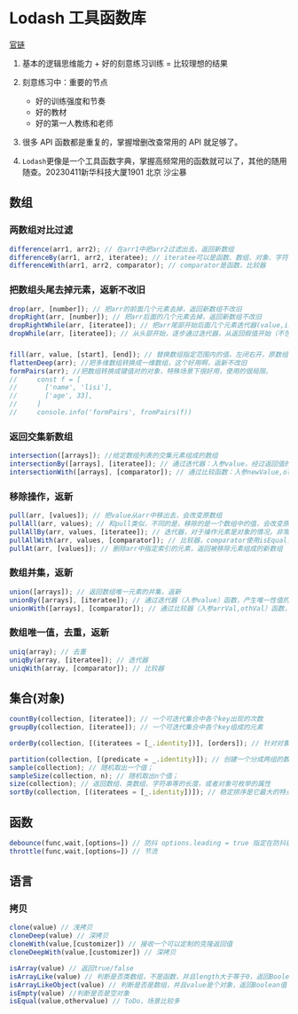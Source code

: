 # Lodash 工具函数库

[官链](https://www.lodashjs.com/)

1. 基本的逻辑思维能力 + 好的刻意练习训练 = 比较理想的结果
2. 刻意练习中：重要的节点

   - 好的训练强度和节奏
   - 好的教材
   - 好的第一人教练和老师

3. 很多 API 函数都是重复的，掌握增删改查常用的 API 就足够了。
4. `Lodash`更像是一个工具函数字典，掌握高频常用的函数就可以了，其他的随用随查。20230411新华科技大厦1901 北京 沙尘暴

## 数组

### 两数组对比过滤

```js
difference(arr1, arr2); // 在arr1中把arr2过滤出去，返回新数组
differenceBy(arr1, arr2, iteratee); // iteratee可以是函数、数组、对象、字符串
differenceWith(arr1, arr2, comparator); // comparator是函数，比较器
```

### 把数组头尾去掉元素，返新不改旧

```js
drop(arr, [number]); // 把arr的前面几个元素去掉，返回新数组不改旧
dropRight(arr, [number]); // 把arr后面的几个元素去掉，返回新数组不改旧
dropRightWhile(arr, [iteratee]); // 把arr尾部开始后面几个元素迭代器(value,index,arr)返回假值开始去掉，返回剩余元素的新数组
dropWhile(arr, [iteratee]); // 从头部开始，逐步通过迭代器，从返回假值开始（不包含）之前的去掉，返回剩余元素的新数组
```

###

```js
fill(arr, value, [start], [end]); // 替换数组指定范围内的值，左闭右开，原数组被改变
flattenDeep(arr); //把多维数组转换成一维数组，这个好用啊，返新不改旧
formPairs(arr); //把数组转换成键值对的对象，特殊场景下很好用，使用的很局限。
//     const f = [
//       ['name', 'lisi'],
//       ['age', 33],
//     ]
//     console.info('formPairs', fromPairs(f))
```

### 返回交集新数组

```js
intersection([arrays]); //给定数组列表的交集元素组成的数组
intersectionBy([arrays], [iteratee]); // 通过迭代器：入参value，经过返回值的比较，返回交集元素组成的数组
intersectionWith([arrays], [comparator]); // 通过比较函数：入参newValue,oldValue，通过比较，返回为真情况下交集元素的数组
```

### 移除操作，返新

```js
pull(arr, [values]); // 把value从arr中移出去，会改变原数组
pullAll(arr, values); // 和pull类似，不同的是，移除的是一个数组中的值，会改变原数组
pullAllBy(arr, values, [iteratee]); // 迭代器，对于操作元素是对象的情况，非常好用
pullAllWith(arr, values, [comparator]); // 比较器，comparator使用isEqual，非常合适
pullAt(arr, [values]); // 删除arr中指定索引的元素，返回被移除元素组成的新数组
```

### 数组并集，返新

```js
union([arrays]); // 返回数组唯一元素的并集，返新
unionBy([arrays], [iteratee]); // 通过迭代器（入参value）函数，产生唯一性值的标准。eg: Math.floor
unionWith([arrays], [comparator]); // 通过比较器（入参arrVal,othVal）函数，调用比较数组中的每个元素。eg: isEqual
```

### 数组唯一值，去重，返新

```js
uniq(array); // 去重
uniqBy(array, [iteratee]); // 迭代器
uniqWith(array, [comparator]); // 比较器
```

## 集合(对象)

```js
countBy(collection, [iteratee]); // 一个可迭代集合中各个key出现的次数
groupBy(collection, [iteratee]); // 一个可迭代集合中各个key组成的元素

orderBy(collection, [(iteratees = [_.identity])], [orders]); // 针对对象类型的数组迭代很方便

partition(collection, [(predicate = _.identity)]); // 创建一个分成两组的数组，把原数组中真值放在第一个数组，假值放在第二个数组。这个挺好用
sample(collection); // 随机取出一个值；
sampleSize(collection, n); // 随机取出n个值；
size(collection); // 返回数组、类数组、字符串等的长度，或者对象可枚举的属性
sortBy(collection, [(iteratees = [_.identity])]); // 稳定排序是它最大的特点
```

## 函数

```js
debounce(func,wait,[options=]) // 防抖 options.leading = true 指定在防抖前开始；options.trailing = true 指定在防抖结束后执行
throttle(func,wait,[options=]) // 节流
```

## 语言

### 拷贝
```js
clone(value) // 浅拷贝
cloneDeep(value) // 深拷贝
cloneWith(value,[customizer]) // 接收一个可以定制的克隆返回值
cloneDeepWith(value,[customizer]) // 深拷贝

isArray(value) // 返回true/false
isArrayLike(value) // 判断是否类数组，不是函数，并且length大于等于0，返回Boolean值
isArrayLikeObject(value) // 判断是否是数组，并且value是个对象，返回Boolean值
isEmpty(value) //判断是否是空对象
isEqual(value,othervalue) // ToDo，场景比较多
```

